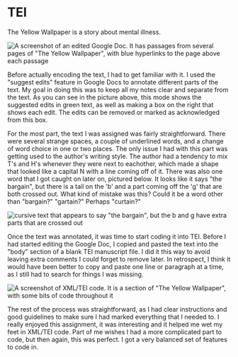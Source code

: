 # TEI

The Yellow Wallpaper is a story about mental illness. 

![A screenshot of an edited Google Doc. It has passages from several pages of "The Yellow Wallpaper", with blue hyperlinks to the page above each passage](https://rittr.github.io/DH-Blog-Rittr/images/tei-markup.png)

Before actually encoding the text, I had to get familiar with it. I used the "suggest edits" feature in Google Docs to annotate different parts of the text. My goal in doing this was to keep all my notes clear and separate from the text. As you can see in the picture above, this mode shows the suggested edits in green text, as well as making a box on the right that shows each edit. The edits can be removed or marked as acknowledged from this box.

For the most part, the text I was assigned was fairly straightforward. There were several strange spaces, a couple of underlined words, and a change of word choice in one or two places. The only issue I had with this part was getting used to the author's writing style. The author had a tendency to mix T's and H's whenever they were next to eachother, which made a shape that looked like a capital N with a line coming off of it. There was also one word that I got caught on later on, pictured below. It looks like it says "the bargain", but there is a tail on the 'b' and a part coming off the 'g' that are both crossed out. What kind of mistake was this? Could it be a word other than "bargain?" "gartain?" Perhaps "curtain?"

![cursive text that appears to say "the bargain", but the b and g have extra parts that are crossed out](https://rittr.github.io/DH-Blog-Rittr/images/mystery-text.png)

Once the text was annotated, it was time to start coding it into TEI. Before I had started editing the Google Doc, I copied and pasted the text into the "body" section of a blank TEI manuscript file. I did it this way to avoid leaving extra comments I could forget to remove later. In retrospect, I think it would have been better to copy and paste one line or paragraph at a time, as I still had to search for things I was missing.

![A screenshot of XML/TEI code. It is a section of "The Yellow Wallpaper", with some bits of code throughout it](https://rittr.github.io/DH-Blog-Rittr/images/tei-code.png)

The rest of the process was straightforward, as I had clear instructions and good guidelines to make sure I had marked everything that I needed to. I really enjoyed this assignment, it was interesting and it helped me wet my feet in XML/TEI code. Part of me wishes I had a more complicated part to code, but then again, this was perfect. I got a very balanced set of features to code in.
